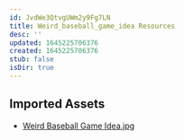 ```yaml
---
id: JvdWe3QtvgUWm2y9Fg7LN
title: Weird_baseball_game_idea Resources
desc: ''
updated: 1645225706376
created: 1645225706376
stub: false
isDir: true
---
```

## Imported Assets
- [Weird Baseball Game Idea.jpg](/assets/weird-baseball-game-idea.jpg)
